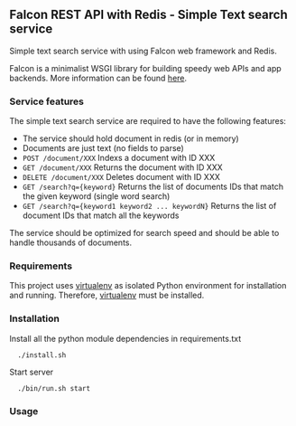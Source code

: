## Falcon REST API with Redis - Simple Text search service

Simple text search service with using Falcon web framework and Redis.

Falcon is a minimalist WSGI library for building speedy web APIs and app backends. More information can be found [here](http://falcon.readthedocs.io/en/stable/index.html).

### Service features
The simple text search service are required to have the following features:

* The service should hold document in redis (or in memory)
* Documents are just text (no fields to parse)
* `POST /document/XXX` Indexs a document with ID XXX
* `GET /document/XXX` Returns the document with ID XXX
* `DELETE /document/XXX` Deletes document with ID XXX
* `GET /search?q={keyword}` Returns the list of documents IDs that match the given keyword (single word search)
* `GET /search?q={keyword1 keyword2 ... keywordN}` Returns the list of document IDs that match all the keywords

The service should be optimized for search speed and should be able to handle thousands of documents.

### Requirements

This project uses [virtualenv](https://virtualenv.pypa.io/en/stable/) as isolated Python environment for installation and running. Therefore, [virtualenv](https://virtualenv.pypa.io/en/stable/) must be installed.

### Installation

Install all the python module dependencies in requirements.txt
```
  ./install.sh
```

Start server
```
  ./bin/run.sh start
```

### Usage
